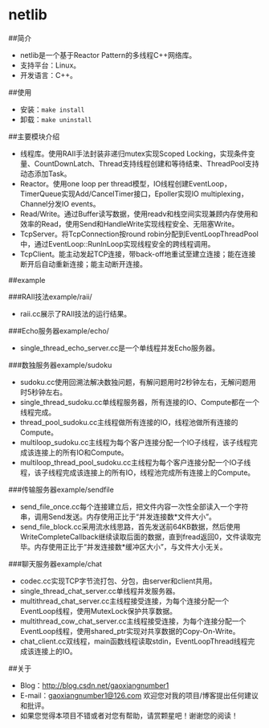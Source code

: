 # netlib

##简介
 - netlib是一个基于Reactor Pattern的多线程C++网络库。
 - 支持平台：Linux。
 - 开发语言：C++。

##使用
 - 安装：`make install`
 - 卸载：`make uninstall`

##主要模块介绍
 - 线程库。使用RAII手法封装非递归mutex实现Scoped Locking，实现条件变量、CountDownLatch、Thread支持线程创建和等待结束、ThreadPool支持动态添加Task。
 - Reactor。使用one loop per thread模型，IO线程创建EventLoop，TimerQueue实现Add/CancelTimer接口，Epoller实现IO multiplexing，Channel分发IO events。
 - Read/Write。通过Buffer读写数据，使用readv和栈空间实现兼顾内存使用和效率的Read，使用Send和HandleWrite实现线程安全、无阻塞Write。
 - TcpServer。将TcpConnection按round robin分配到EventLoopThreadPool中，通过EventLoop::RunInLoop实现线程安全的跨线程调用。
 - TcpClient。能主动发起TCP连接，带back-off地重试至建立连接；能在连接断开后自动重新连接；能主动断开连接。

##example

###RAII技法example/raii/
 - raii.cc展示了RAII技法的运行结果。

###Echo服务器example/echo/
 - single_thread_echo_server.cc是一个单线程并发Echo服务器。

###数独服务器example/sudoku
 - sudoku.cc使用回溯法解决数独问题，有解问题用时2秒钟左右，无解问题用时5秒钟左右。
 - single_thread_sudoku.cc单线程服务器，所有连接的IO、Compute都在一个线程完成。
 - thread_pool_sudoku.cc主线程做所有连接的IO，线程池做所有连接的Compute。
 - multiloop_sudoku.cc主线程为每个客户连接分配一个IO子线程，该子线程完成该连接上的所有IO和Compute。
 - multiloop_thread_pool_sudoku.cc主线程为每个客户连接分配一个IO子线程，该子线程完成该连接上的所有IO，线程池完成所有连接上的Compute。

###传输服务器example/sendfile
 - send_file_once.cc每个连接建立后，把文件内容一次性全部读入一个字符串，调用Send发送。内存使用正比于“并发连接数*文件大小”。
 - send_file_block.cc采用流水线思路，首先发送前64KB数据，然后使用WriteCompleteCallback继续读取后面的数据，直到fread返回0，文件读取完毕。内存使用正比于“并发连接数*缓冲区大小”，与文件大小无关。

###聊天服务器example/chat
 - codec.cc实现TCP字节流打包、分包，由server和client共用。
 - single_thread_chat_server.cc单线程并发服务器。
 - multithread_chat_server.cc主线程接受连接，为每个连接分配一个EventLoop线程，使用MutexLock保护共享数据。
 - multithread_cow_chat_server.cc主线程接受连接，为每个连接分配一个EventLoop线程，使用shared_ptr实现对共享数据的Copy-On-Write。
 - chat_client.cc双线程，main函数线程读取stdin，EventLoopThread线程完成该连接上的IO。




##关于
 - Blog：http://blog.csdn.net/gaoxiangnumber1
 - E-mail：gaoxiangnumber1@126.com 欢迎您对我的项目/博客提出任何建议和批评。
 - 如果您觉得本项目不错或者对您有帮助，请赏颗星吧！谢谢您的阅读！
